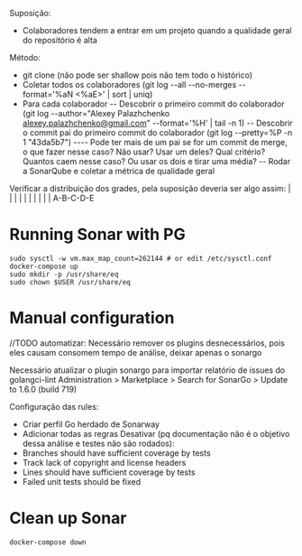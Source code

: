 Suposição:
- Colaboradores tendem a entrar em um projeto quando a qualidade geral do repositório é alta


Método:
- git clone (não pode ser shallow pois não tem todo o histórico)
- Coletar todos os colaboradores (git log --all --no-merges --format='%aN <%aE>' | sort | uniq)
- Para cada colaborador
-- Descobrir o primeiro commit do colaborador (git log --author="Alexey Palazhchenko <alexey.palazhchenko@gmail.com>" --format='%H' | tail -n 1)
-- Descobrir o commit pai do primeiro commit do colaborador (git log --pretty=%P -n 1 "43da5b7")
---- Pode ter mais de um pai se for um commit de merge, o que fazer nesse caso? Não usar? Usar um deles? Qual critério? Quantos caem nesse caso? Ou usar os dois e tirar uma média?
-- Rodar a SonarQube e coletar a métrica de qualidade geral

Verificar a distribuição dos grades, pela suposição deveria ser algo assim:
|
| |
| | |
| | | | 
A-B-C-D-E

# Running Sonar with PG

```
sudo sysctl -w vm.max_map_count=262144 # or edit /etc/sysctl.conf
docker-compose up
sudo mkdir -p /usr/share/eq
sudo chown $USER /usr/share/eq
```

# Manual configuration

//TODO automatizar:
Necessário remover os plugins desnecessários, pois eles causam consomem tempo de análise, deixar apenas o sonargo

Necessário atualizar o plugin sonargo para importar relatório de issues do golangci-lint
Administration > Marketplace > Search for SonarGo > Update to 1.6.0 (build 719)


Configuração das rules:
- Criar perfil Go herdado de Sonarway
- Adicionar todas as regras
Desativar (pq documentação não é o objetivo dessa análise e testes não são rodados):
- Branches should have sufficient coverage by tests
- Track lack of copyright and license headers
- Lines should have sufficient coverage by tests
- Failed unit tests should be fixed


# Clean up Sonar

```
docker-compose down
```